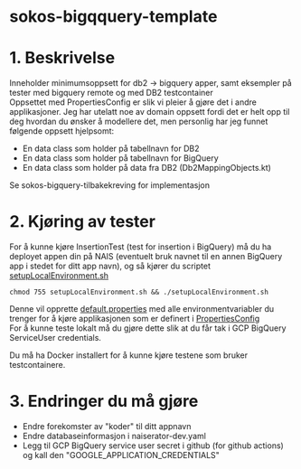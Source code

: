 # sokos-bigqquery-template

# 1. Beskrivelse
Inneholder minimumsoppsett for db2 -> bigquery apper, samt eksempler på tester med bigquery remote og med DB2 testcontainer  
Oppsettet med PropertiesConfig er slik vi pleier å gjøre det i andre applikasjoner. 
Jeg har utelatt noe av domain oppsett fordi det er helt opp til deg hvordan du ønsker å modellere det, men personlig har jeg funnet følgende oppsett hjelpsomt:  
* En data class som holder på tabellnavn for DB2
* En data class som holder på tabellnavn for BigQuery
* En data class som holder på data fra DB2 (Db2MappingObjects.kt)

Se sokos-bigquery-tilbakekreving for implementasjon


# 2. Kjøring av tester
For å kunne kjøre InsertionTest (test for insertion i BigQuery) må du ha deployet appen din på NAIS (eventuelt bruk navnet til en annen BigQuery app i stedet for ditt app navn), og så kjører du scriptet [setupLocalEnvironment.sh](setupLocalEnvironment.sh)
```
chmod 755 setupLocalEnvironment.sh && ./setupLocalEnvironment.sh
```
Denne vil opprette [default.properties](defaults.properties) med alle environmentvariabler du trenger for å kjøre applikasjonen som er definert i [PropertiesConfig](src/main/kotlin/no.nav.sokos.bigquery.koder/config/PropertiesConfig.kt)  
For å kunne teste lokalt må du gjøre dette slik at du får tak i GCP BigQuery ServiceUser credentials.

Du må ha Docker installert for å kunne kjøre testene som bruker testcontainere. 

# 3. Endringer du må gjøre
* Endre forekomster av "koder" til ditt appnavn
* Endre databaseinformasjon i naiserator-dev.yaml
* Legg til GCP BigQuery service user secret i github (for github actions) og kall den "GOOGLE_APPLICATION_CREDENTIALS"
